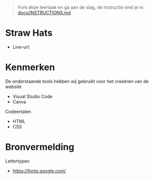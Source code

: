 > Fork deze leertaak en ga aan de slag, de instructie vind je in: [docs/INSTRUCTIONS.md](docs/INSTRUCTIONS.md)

# Straw Hats

 * Live-url:
  
  # Kenmerken
  
  De onderstaande tools hebben wij gebruikt voor het creeëren van de website
  * Visual Studio Code
  * Canva
  
  Codeertalen
  * HTML
  * CSS
  
  # Bronvermelding
  Lettertypen
  * https://fonts.google.com/
